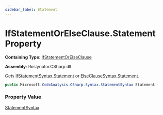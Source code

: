 ```yaml
---
sidebar_label: Statement
---
```


# IfStatementOrElseClause\.Statement Property

**Containing Type**: [IfStatementOrElseClause](../index.md)

**Assembly**: Roslynator\.CSharp\.dll

  
Gets [IfStatementSyntax.Statement](https://docs.microsoft.com/en-us/dotnet/api/microsoft.codeanalysis.csharp.syntax.ifstatementsyntax.statement) or [ElseClauseSyntax.Statement](https://docs.microsoft.com/en-us/dotnet/api/microsoft.codeanalysis.csharp.syntax.elseclausesyntax.statement)\.

```csharp
public Microsoft.CodeAnalysis.CSharp.Syntax.StatementSyntax Statement { get; }
```

### Property Value

[StatementSyntax](https://docs.microsoft.com/en-us/dotnet/api/microsoft.codeanalysis.csharp.syntax.statementsyntax)

